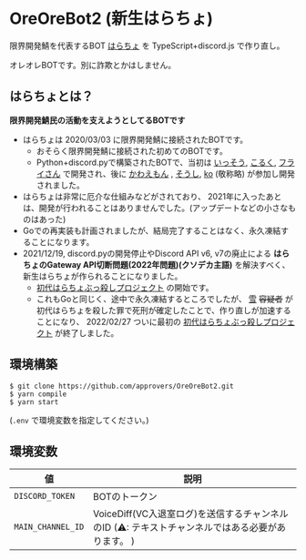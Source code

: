 # OreOreBot2 (新生はらちょ)

限界開発鯖を代表するBOT [はらちょ](https://github.com/approvers/OreOreBot) を TypeScript+discord.js で作り直し。

オレオレBOTです。別に詐欺とかはしません。

## はらちょとは？

**限界開発鯖民の活動を支えようとしてるBOTです**

- はらちょは 2020/03/03 に限界開発鯖に接続されたBOTです。
    - おそらく限界開発鯖に接続された初めてのBOTです。
    - Python+discord.pyで構築されたBOTで、当初は [いっそう](https://github.com/isso0424), [こるく](https://github.com/Colk-tech), [フライさん](https://github.com/loxygenK) で開発され、後に [かわえもん](https://github.com/kawaemon) , [そうし](https://github.com/soshiharami), [ko](https://github.com/ko50) (敬称略) が参加し開発されました。
- はらちょは非常に厄介な仕組みなどがされており、 2021年に入ったあとは、開発が行われることはありませんでした。(アップデートなどの小さなものはあった)
- Goでの再実装も計画されましたが、結局完了することはなく、永久凍結することになります。
- 2021/12/19, discord.pyの開発停止やDiscord API v6, v7の廃止による **はらちょのGateway API切断問題(2022年問題)(クソデカ主語)** を解決すべく、新生はらちょが作られることになりました。
    - [初代はらちょぶっ殺しプロジェクト](https://github.com/approvers/OreOreBot2/milestone/1) の開始です。
    - これもGoと同じく、途中で永久凍結するところでしたが、 [雪](https://github.com/YukiYuigishi) ~~容疑者~~ が初代はらちょを殺した罪で死刑が確定したことで、作り直しが加速することになり、 2022/02/27 ついに最初の [初代はらちょぶっ殺しプロジェクト](https://github.com/approvers/OreOreBot2/milestone/1) が終了しました。

## 環境構築

```shell
$ git clone https://github.com/approvers/OreOreBot2.git
$ yarn compile
$ yarn start
```
(`.env` で環境変数を指定してください。)

## 環境変数

| 値                 | 説明                                                          |
|-------------------|-------------------------------------------------------------|
| `DISCORD_TOKEN`   | BOTのトークン                                                    |
| `MAIN_CHANNEL_ID` | VoiceDiff(VC入退室ログ)を送信するチャンネルのID (⚠: テキストチャンネルではある必要があります。 ) |
